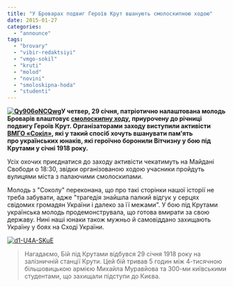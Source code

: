 ```yaml
---
title: "У Броварах подвиг Героїв Крут вшанують смолоскипною ходою"
date: 2015-01-27
categories: 
  - "announce"
tags: 
  - "brovary"
  - "vibir-redaktsiyi"
  - "vmgo-sokil"
  - "kruti"
  - "molod"
  - "novini"
  - "smoloskipna-hoda"
  - "studenti"
---
```


**[![Qy906oNCQwg](https://mpz.brovary.org/wp-content/uploads/2015/01/Qy906oNCQwg.jpg)](https://mpz.brovary.org/wp-content/uploads/2015/01/Qy906oNCQwg.jpg)У четвер, 29 січня, патріотично налаштована молодь Броварів влаштовує [смолоскипну ходу](http://vk.com/event82356695), приурочену до річниці подвигу Героїв Крут. Організаторами заходу виступили активісти [ВМГО «Сокіл»](http://vk.com/brovsokil), які у такий спосіб хочуть вшанувати пам'ять про українських юнаків, які героїчно боронили Вітчизну у бою під Крутами у січні 1918 року.**

Усіх охочих приєднатися до заходу активісти чекатимуть на Майдані Свободи о 18:30, звідки організованою ходою учасники пройдуть вулицями міста з палаючими смолоскипами.

Молодь з "Соколу" переконана, що про такі сторінки нашої історії не треба забувати, адже "трагедія знайшла палкий відгук у серцях свідомих громадян України і далеко за її межами". У бою під Крутами українська молодь продемонструвала, що готова вмирати за свою державу. Нині наші юнаки також мужньо й самовіддано захищають Україну у боях на Сході України.

[![d1-U4A-SKuE](https://mpz.brovary.org/wp-content/uploads/2015/01/d1-U4A-SKuE.jpg)](https://mpz.brovary.org/wp-content/uploads/2015/01/d1-U4A-SKuE.jpg)

> Нагадаємо, Бій під Крутами відбувся 29 січня 1918 року на залізничній станції Крути. Цей бій тривав 5 годин між 4-тисячною більшовицькою армією Михайла Муравйова та 300-ми київськими студентами, що захищали підступи до Києва.
